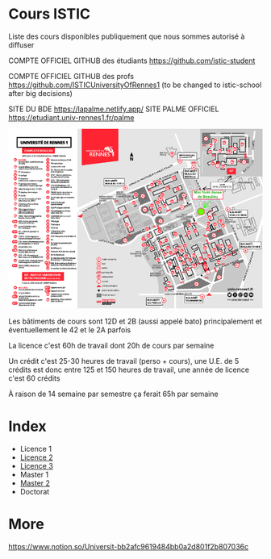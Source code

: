# Cours ISTIC

Liste des cours disponibles publiquement que nous sommes autorisé à diffuser

COMPTE OFFICIEL GITHUB des étudiants https://github.com/istic-student 

COMPTE OFFICIEL GITHUB des profs https://github.com/ISTICUniversityOfRennes1 (to be changed to istic-school after big decisions) 

SITE DU BDE https://lapalme.netlify.app/
SITE PALME OFFICIEL https://etudiant.univ-rennes1.fr/palme

![map](map.png)

Les bâtiments de cours sont 12D et 2B (aussi appelé bato) principalement et éventuellement le 42 et le 2A parfois

La licence c'est 60h de travail dont 20h de cours par semaine

Un crédit c'est 25-30 heures de travail (perso + cours), une U.E. de 5 crédits est donc entre 125 et 150 heures de travail, une année de licence c'est 60 crédits

À raison de 14 semaine par semestre ça ferait 65h par semaine

# Index

- Licence 1
- [Licence 2](L2.md)
- [Licence 3](L3.md)
- Master 1
- [Master 2](M2.md)
- Doctorat

# More

https://www.notion.so/Universit-bb2afc9619484bb0a2d801f2b807036c
